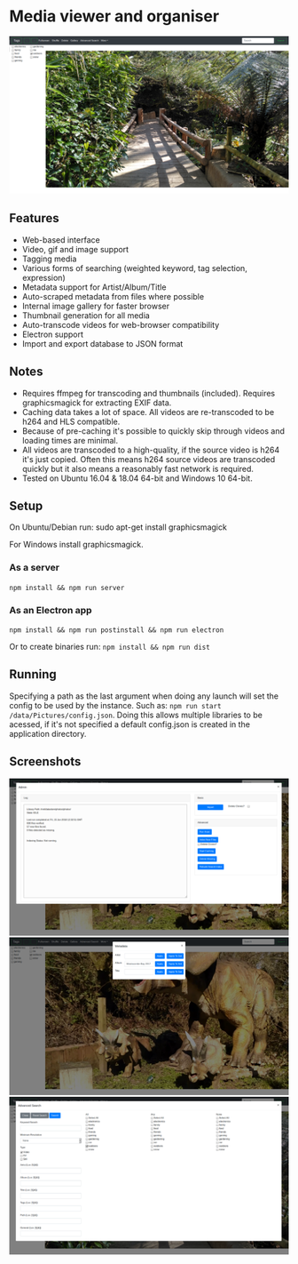 # Media viewer and organiser

![Preview Image](screenshots/view.png)

## Features
* Web-based interface
* Video, gif and image support
* Tagging media
* Various forms of searching (weighted keyword, tag selection, expression)
* Metadata support for Artist/Album/Title
* Auto-scraped metadata from files where possible
* Internal image gallery for faster browser
* Thumbnail generation for all media
* Auto-transcode videos for web-browser compatibility
* Electron support
* Import and export database to JSON format

## Notes
* Requires ffmpeg for transcoding and thumbnails (included). Requires graphicsmagick for extracting EXIF data.
* Caching data takes a lot of space. All videos are re-transcoded to be h264 and HLS compatible.
* Because of pre-caching it's possible to quickly skip through videos and loading times are minimal.
* All videos are transcoded to a high-quality, if the source video is h264 it's just copied. Often this means h264 source videos are transcoded quickly but it also means a reasonably fast network is required.
* Tested on Ubuntu 16.04 & 18.04 64-bit and Windows 10 64-bit.

## Setup
On Ubuntu/Debian run:
sudo apt-get install graphicsmagick

For Windows install graphicsmagick.

### As a server
`npm install && npm run server`

### As an Electron app
`npm install && npm run postinstall && npm run electron`

Or to create binaries run:
`npm install && npm run dist`

## Running
Specifying a path as the last argument when doing any launch will set the config to be used by the instance.
Such as: `npm run start /data/Pictures/config.json`.
Doing this allows multiple libraries to be acessed, if it's not specified a default config.json is created in the application directory.

## Screenshots
![Preview Image](screenshots/admin.png)
![Preview Image](screenshots/metadata.png)
![Preview Image](screenshots/search.png)
